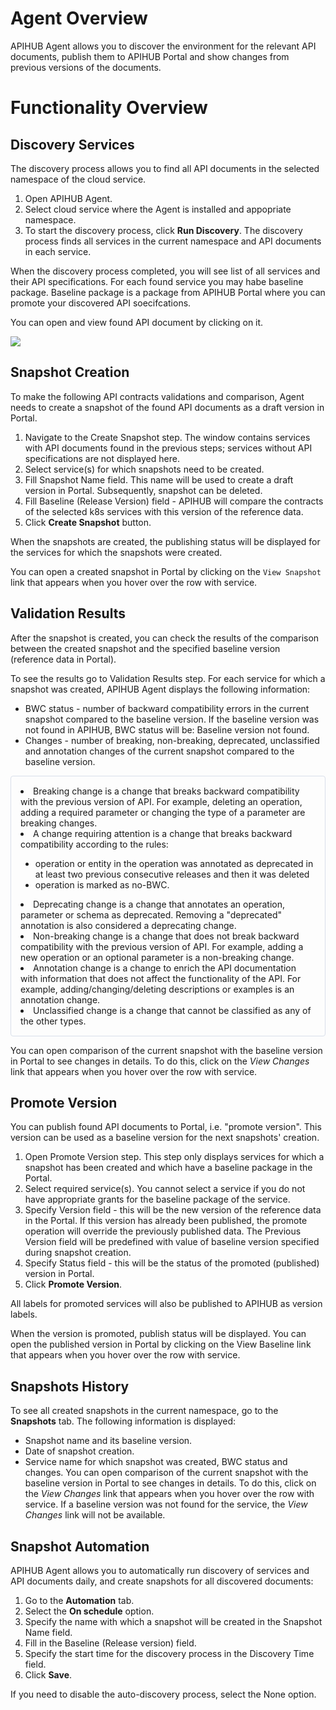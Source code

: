 # Agent Overview

APIHUB Agent allows you to discover the environment for the relevant API documents, publish them to APIHUB Portal and show changes from previous versions of the documents.

# Functionality Overview

## Discovery Services

The discovery process allows you to find all API documents in the selected namespace of the cloud service.

1. Open APIHUB Agent.
2. Select cloud service where the Agent is installed and appopriate namespace.
3. To start the discovery process, click **Run Discovery**. The discovery process finds all services in the current namespace and API documents in each service.

When the discovery process completed, you will see list of all services and their API specifications. For each found service you may habe baseline package. Baseline package is a package from APIHUB Portal where you can promote your discovered API soecifcations.

You can open and view found API document by clicking on it.

![](/docs/img/discover_services.png)

## Snapshot Creation

To make the following API contracts validations and comparison, Agent needs to create a snapshot of the found API documents as a draft version in Portal.

1. Navigate to the Create Snapshot step. The window contains services with API documents found in the previous steps; services without API specifications are not displayed here.
2. Select service(s) for which snapshots need to be created.
3. Fill Snapshot Name field. This name will be used to create a draft version in Portal. Subsequently, snapshot can be deleted.
4. Fill Baseline (Release Version) field - APIHUB will compare the contracts of the selected k8s services with this version of the reference data.
5. Click **Create Snapshot** ⁣button.

When the snapshots are created, the publishing status will be displayed for the services for which the snapshots were created.

You can open a created snapshot in Portal by clicking on the `View Snapshot` link that appears when you hover over the row with service.

## Validation Results

After the snapshot is created, you can check the results of the comparison between the created snapshot and the specified baseline version (reference data in Portal).

To see the results go to Validation Results step. For each service for which a snapshot was created, APIHUB Agent displays the following information:

- BWC status - number of backward compatibility errors in the current snapshot compared to the baseline version. If the baseline version was not found in APIHUB, BWC status will be: Baseline version not found.
- Changes - number of breaking, non-breaking, deprecated, unclassified and annotation changes of the current snapshot compared to the baseline version.

<div style="
  border: 1px solid #D8DFEA; border-radius: 4px; margin: 10px 0; padding: 15px; display: flex; align-items: flex-start;
">
  <div>
     <li>Breaking change is a change that breaks backward compatibility with the previous version of API. For example, deleting an operation, adding a required parameter or changing the type of a parameter are breaking changes.</li>
     <li>A change requiring attention is a change that breaks backward compatibility according to the rules:</li>
         <ul>
            <li>operation or entity in the operation was annotated as deprecated in at least two previous consecutive releases and then it was deleted
            <li>operation is marked as no-BWC.</li>
         </ul>
      <li>Deprecating change is a change that annotates an operation, parameter or schema as deprecated. Removing a "deprecated" annotation is also considered a deprecating change.</li>
      <li>Non-breaking change is a change that does not break backward compatibility with the previous version of API. For example, adding a new operation or an optional parameter is a non-breaking change.</li>
      <li>Annotation change is a change to enrich the API documentation with information that does not affect the functionality of the API. For example, adding/changing/deleting descriptions or examples is an annotation change. </li>
      <li>Unclassified change is a change that cannot be classified as any of the other types.</li>
  </div>
</div>

You can open comparison of the current snapshot with the baseline version in Portal to see changes in details. To do this, click on the _View Changes_ link that appears when you hover over the row with service.

## Promote Version

You can publish found API documents to Portal, i.e. "promote version". This version can be used as a baseline version for the next snapshots' creation.

1.  Open Promote Version step. This step only displays services for which a snapshot has been created and which have a baseline package in the Portal.
2.  Select required service(s). You cannot select a service if you do not have appropriate grants for the baseline package of the service.
3.  Specify Version field - this will be the new version of the reference data in the Portal. If this version has already been published, the promote operation will override the previously published data. The Previous Version field will be predefined with value of baseline version specified during snapshot creation.
4.  Specify Status field - this will be the status of the promoted (published) version in Portal.
5.  Click **Promote Version**.

All labels for promoted services will also be published to APIHUB as version labels.

When the version is promoted, publish status will be displayed. You can open the published version in Portal by clicking on the View Baseline link that appears when you hover over the row with service.

## Snapshots History

To see all created snapshots in the current namespace, go to the **Snapshots** tab. The following information is displayed:

- Snapshot name and its baseline version.
- Date of snapshot creation.
- Service name for which snapshot was created, BWC status and changes. You can open comparison of the current snapshot with the baseline version in Portal to see changes in details. To do this, click on the _View Changes_ link that appears when you hover over the row with service. If a baseline version was not found for the service, the _View Changes_ link will not be available.

## Snapshot Automation

APIHUB Agent allows you to automatically run discovery of services and API documents daily, and create snapshots for all discovered documents:

1. Go to the **Automation** tab.
2. Select the **On schedule** option.
3. Specify the name with which a snapshot will be created in the Snapshot Name field.
4. Fill in the Baseline (Release version) field.
5. Specify the start time for the discovery process in the Discovery Time field.
6. Click **Save**.

If you need to disable the auto-discovery process, select the None option.
